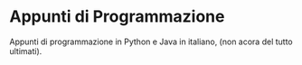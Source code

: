 # Appunti di Programmazione

Appunti di programmazione in Python e Java in italiano, (non acora del tutto ultimati).
